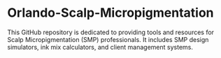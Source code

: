 # Orlando-Scalp-Micropigmentation
This GitHub repository is dedicated to providing tools and resources for Scalp Micropigmentation (SMP) professionals. It includes SMP design simulators, ink mix calculators, and client management systems.
